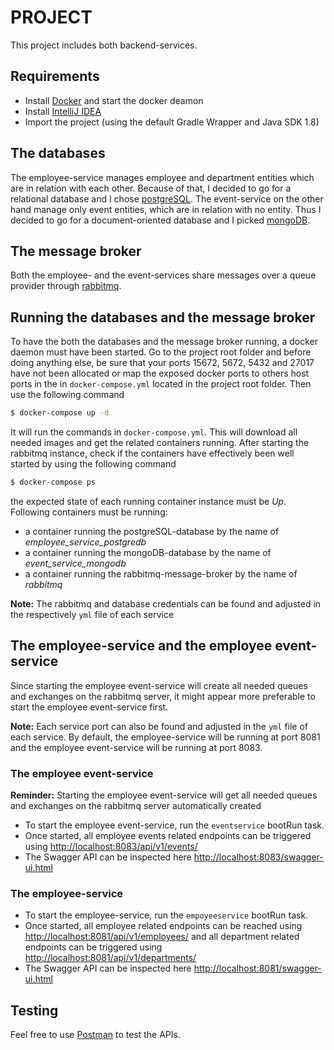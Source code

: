 # PROJECT
This project includes both backend-services.

## Requirements
- Install [Docker](https://docs.docker.com/) and start the docker deamon
- Install [IntelliJ IDEA](https://www.jetbrains.com/idea/)
- Import the project (using the default Gradle Wrapper and Java SDK 1.8)

## The databases 
The employee-service manages employee and department entities which are in relation with each other. Because of that, I decided to go for a relational database and I chose [postgreSQL](https://www.postgresql.org/).
The event-service on the other hand manage only event entities, which are in relation with no entity. Thus I decided to go for a document-oriented database and I picked [mongoDB](https://www.mongodb.com/).     

## The message broker
Both the employee- and the event-services share messages over a queue provider through [rabbitmq](https://www.rabbitmq.com/).

## Running the databases and the message broker
To have the both the databases and the message broker running, a docker daemon must have been started. 
Go to the project root folder and before doing anything else, be sure that your ports 15672, 5672, 5432 and 27017 have not been allocated or map the exposed docker ports to others host ports in the in `docker-compose.yml`
located in the project root folder. 
Then use the following command

```sh
$ docker-compose up -d
``` 
It will run the commands in `docker-compose.yml`. This will download all needed images and get the related containers running.
After starting the rabbitmq instance, check if the containers have effectively been well started by using the following command

```sh
$ docker-compose ps
```

the expected state of each running container instance must be *Up*. Following containers must be running:
- a container running the postgreSQL-database by the name of *employee_service_postgredb*
- a container running the mongoDB-database by the name of *event_service_mongodb* 
- a container running the rabbitmq-message-broker by the name of *rabbitmq*    

**Note:** The rabbitmq and database credentials can be found and adjusted in the respectively `yml` file of each service

## The employee-service and the employee event-service
Since starting the employee event-service will create all needed queues and exchanges on the rabbitmq server, it might appear more preferable to start the employee event-service first.   

**Note:** Each service port can also be found and adjusted in the `yml` file of each service. 
By default, the employee-service will be running at port 8081 and the employee event-service will be running at port 8083. 

### The employee event-service 
**Reminder:** Starting the employee event-service will get all needed queues and exchanges on the rabbitmq server automatically created
- To start the employee event-service, run the `eventservice` bootRun task.
- Once started, all employee events related endpoints can be triggered using <http://localhost:8083/api/v1/events/>
- The Swagger API can be inspected here <http://localhost:8083/swagger-ui.html>

### The employee-service
- To start the employee-service, run the `empoyeeservice` bootRun task.
- Once started, all employee related endpoints can be reached using <http://localhost:8081/api/v1/employees/> and all department related endpoints can be triggered using <http://localhost:8081/api/v1/departments/>
- The Swagger API can be inspected here <http://localhost:8081/swagger-ui.html>

## Testing
Feel free to use [Postman](https://www.getpostman.com/) to test the APIs.